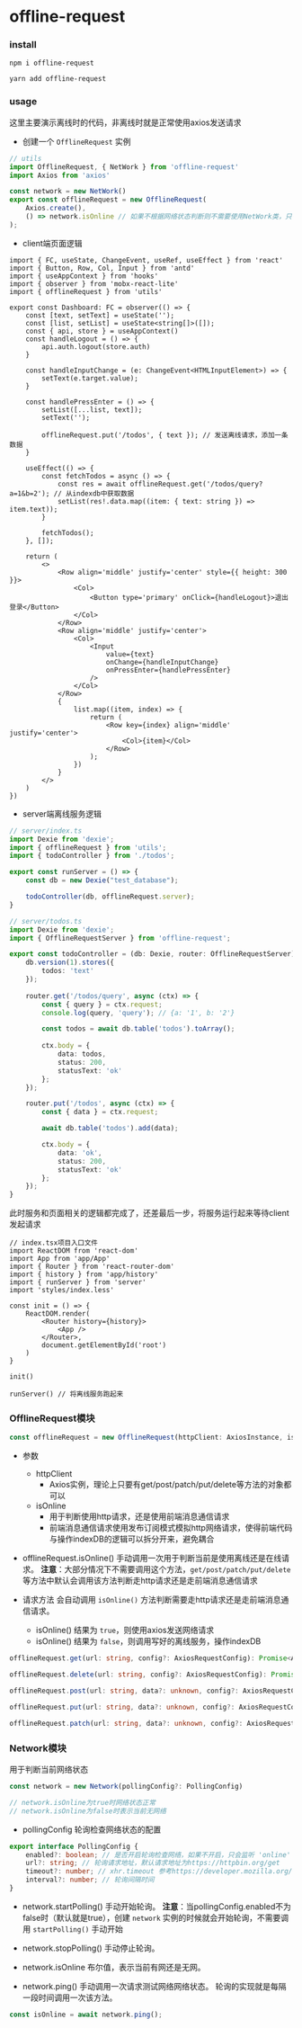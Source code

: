 # offline-request

### install
```shell
npm i offline-request

yarn add offline-request
```

### usage
这里主要演示离线时的代码，非离线时就是正常使用axios发送请求

- 创建一个 `OfflineRequest` 实例
```ts
// utils
import OfflineRequest, { NetWork } from 'offline-request'
import Axios from 'axios'

const network = new NetWork()
export const offlineRequest = new OfflineRequest(
    Axios.create(),
    () => network.isOnline // 如果不根据网络状态判断则不需要使用NetWork类，只需要保证改该函返回boolean即可
);
```

- client端页面逻辑
```tsx
import { FC, useState, ChangeEvent, useRef, useEffect } from 'react'
import { Button, Row, Col, Input } from 'antd'
import { useAppContext } from 'hooks'
import { observer } from 'mobx-react-lite'
import { offlineRequest } from 'utils'

export const Dashboard: FC = observer(() => {
    const [text, setText] = useState('');
    const [list, setList] = useState<string[]>([]);
    const { api, store } = useAppContext()
    const handleLogout = () => {
        api.auth.logout(store.auth)
    }

    const handleInputChange = (e: ChangeEvent<HTMLInputElement>) => {
        setText(e.target.value);
    }

    const handlePressEnter = () => {
        setList([...list, text]);
        setText('');

        offlineRequest.put('/todos', { text }); // 发送离线请求，添加一条数据
    }

    useEffect(() => {
        const fetchTodos = async () => {
            const res = await offlineRequest.get('/todos/query?a=1&b=2'); // 从indexdb中获取数据
            setList(res!.data.map((item: { text: string }) => item.text));
        }

        fetchTodos();
    }, []);

    return (
        <>
            <Row align='middle' justify='center' style={{ height: 300 }}>
                <Col>
                    <Button type='primary' onClick={handleLogout}>退出登录</Button>
                </Col>
            </Row>
            <Row align='middle' justify='center'>
                <Col>
                    <Input
                        value={text}
                        onChange={handleInputChange}
                        onPressEnter={handlePressEnter}
                    />
                </Col>
            </Row>
            {
                list.map((item, index) => {
                    return (
                        <Row key={index} align='middle' justify='center'>
                            <Col>{item}</Col>
                        </Row>
                    );
                })
            }
        </>
    )
})
```

- server端离线服务逻辑
```ts
// server/index.ts
import Dexie from 'dexie';
import { offlineRequest } from 'utils';
import { todoController } from './todos';

export const runServer = () => {
    const db = new Dexie("test_database");

    todoController(db, offlineRequest.server);
}
```

```ts
// server/todos.ts
import Dexie from 'dexie';
import { OfflineRequestServer } from 'offline-request';

export const todoController = (db: Dexie, router: OfflineRequestServer) => {
    db.version(1).stores({
        todos: 'text'
    });
    
    router.get('/todos/query', async (ctx) => {
        const { query } = ctx.request;
        console.log(query, 'query'); // {a: '1', b: '2'}

        const todos = await db.table('todos').toArray();
        
        ctx.body = {
            data: todos,
            status: 200,
            statusText: 'ok'
        };
    });

    router.put('/todos', async (ctx) => {
        const { data } = ctx.request;

        await db.table('todos').add(data);

        ctx.body = {
            data: 'ok',
            status: 200,
            statusText: 'ok'
        };
    });
}
```

此时服务和页面相关的逻辑都完成了，还差最后一步，将服务运行起来等待client发起请求

```tsx
// index.tsx项目入口文件
import ReactDOM from 'react-dom'
import App from 'app/App'
import { Router } from 'react-router-dom'
import { history } from 'app/history'
import { runServer } from 'server'
import 'styles/index.less'

const init = () => {
    ReactDOM.render(
        <Router history={history}>
            <App />
        </Router>,
        document.getElementById('root')
    )
}

init()

runServer() // 将离线服务跑起来
```

### OfflineRequest模块
```ts
const offlineRequest = new OfflineRequest(httpClient: AxiosInstance, isOnline: () => boolean);
```
- 参数
    - httpClient
        - Axios实例，理论上只要有get/post/patch/put/delete等方法的对象都可以
    - isOnline
        - 用于判断使用http请求，还是使用前端消息通信请求
        - 前端消息通信请求使用发布订阅模式模拟http网络请求，使得前端代码与操作indexDB的逻辑可以拆分开来，避免耦合

- offlineRequest.isOnline()
手动调用一次用于判断当前是使用离线还是在线请求。
**注意**：大部分情况下不需要调用这个方法，`get/post/patch/put/delete`等方法中默认会调用该方法判断走http请求还是走前端消息通信请求

- 请求方法
会自动调用 `isOnline()` 方法判断需要走http请求还是走前端消息通信请求。
    - isOnline() 结果为 `true`，则使用axios发送网络请求
    - isOnline() 结果为 `false`，则调用写好的离线服务，操作indexDB
```ts
offlineRequest.get(url: string, config?: AxiosRequestConfig): Promise<AxiosResponse | undefined>;

offlineRequest.delete(url: string, config?: AxiosRequestConfig): Promise<AxiosResponse | undefined>;

offlineRequest.post(url: string, data?: unknown, config?: AxiosRequestConfig): Promise<AxiosResponse | undefined>;

offlineRequest.put(url: string, data?: unknown, config?: AxiosRequestConfig): Promise<AxiosResponse | undefined>;

offlineRequest.patch(url: string, data?: unknown, config?: AxiosRequestConfig): Promise<AxiosResponse | undefined>;
```

### Network模块
用于判断当前网络状态
```ts
const network = new Network(pollingConfig?: PollingConfig)

// network.isOnline为true时网络状态正常
// network.isOnline为false时表示当前无网络
```
- pollingConfig
轮询检查网络状态的配置
```ts
export interface PollingConfig {
    enabled?: boolean; // 是否开启轮询检查网络，如果不开启，只会监听 'online' 和 'offline'事件来更新网络状态，默认开启
    url?: string; // 轮询请求地址，默认请求地址为https://httpbin.org/get
    timeout?: number; // xhr.timeout 参考https://developer.mozilla.org/zh-CN/docs/Web/API/XMLHttpRequest/timeout
    interval?: number; // 轮询间隔时间
}
```

- network.startPolling()
手动开始轮询。
**注意**：当pollingConfig.enabled不为false时（默认就是true），创建 `network` 实例的时候就会开始轮询，不需要调用 `startPolling()` 手动开始

- network.stopPolling()
手动停止轮询。

- network.isOnline
布尔值，表示当前有网还是无网。

- network.ping()
手动调用一次请求测试网络网络状态。
轮询的实现就是每隔一段时间调用一次该方法。
```js
const isOnline = await network.ping();
```
